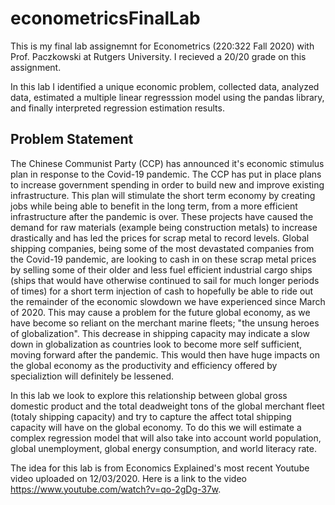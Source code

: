 # econometricsFinalLab

This is my final lab assignemnt for Econometrics (220:322 Fall 2020) with Prof. Paczkowski at Rutgers University. I recieved a 20/20 grade on this assignment.

In this lab I identified a unique economic problem, collected data, analyzed data, estimated a multiple linear regresssion model using the pandas library, and finally interpreted regression estimation results.

## Problem Statement

The Chinese Communist Party (CCP) has announced it's economic stimulus plan in response to the Covid-19 pandemic. The CCP has put
in place plans to increase government spending in order to build new and improve existing infrastructure. This plan will stimulate the short
term economy by creating jobs while being able to benefit in the long term, from a more efficient infrastructure after the pandemic is over.
These projects have caused the demand for raw materials (example being construction metals) to increase drastically and has led the prices
for scrap metal to record levels. Global shipping companies, being some of the most devastated companies from the Covid-19 pandemic,
are looking to cash in on these scrap metal prices by selling some of their older and less fuel efficient industrial cargo ships (ships that would
have otherwise continued to sail for much longer periods of times) for a short term injection of cash to hopefully be able to ride out the
remainder of the economic slowdown we have experienced since March of 2020. This may cause a problem for the future global economy,
as we have become so reliant on the merchant marine fleets; "the unsung heroes of globalization". This decrease in shipping capacity may
indicate a slow down in globalization as countries look to become more self sufficient, moving forward after the pandemic. This would then
have huge impacts on the global economy as the productivity and efficiency offered by specializtion will definitely be lessened.

In this lab we look to explore this relationship between global gross domestic product and the total deadweight tons of the global merchant
fleet (totaly shipping capacity) and try to capture the affect total shipping capacity will have on the global economy. To do this we will
estimate a complex regression model that will also take into account world population, global unemployment, global energy consumption,
and world literacy rate.

The idea for this lab is from Economics Explained's most recent Youtube video uploaded on 12/03/2020. Here is a link to the video
https://www.youtube.com/watch?v=qo-2gDg-37w.

